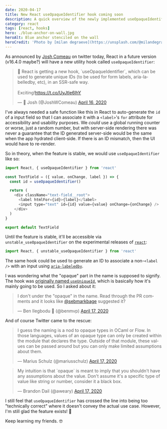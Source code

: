 ```yaml
---
date: 2020-04-17
title: New React useOpaqueIdentifier hook coming soon
description: A quick overview of the newly implemented useOpaqueIdentifier hook and when you would want to use it
category: react
tags: [react, hooks]
hero: ./blue-anchor-on-wall.jpg
heroAlt: Blue anchor stenciled on the wall
heroCredit: 'Photo by [milan degraeve](https://unsplash.com/@milandegraeve)'
---
```


As announced by [Josh Comeau](https://twitter.com/JoshWComeau) on twitter today, React in a future version (v16.4.0 maybe?) will have a new utility hook called `useOpaqueIdentifier`:

<blockquote class="twitter-tweet"><p lang="en" dir="ltr">🌠 React is getting a new hook, `useOpaqueIdentifier`, which can be used to generate unique IDs (to be used for form labels, aria-labelledby, etc), in an SSR-safe way.<br><br>Exciting!<a href="https://t.co/UyJtle6IhY">https://t.co/UyJtle6IhY</a></p>&mdash; 💫 Josh (@JoshWComeau) <a href="https://twitter.com/JoshWComeau/status/1250843977194094592?ref_src=twsrc%5Etfw">April 16, 2020</a></blockquote>

I've always needed a safe function like this in React to auto-generate the `id` of a input field so that I can associate it with a `<label>`'s `for` attribute for accessibility and usability purposes. We _could_ use a global running counter or worse, just a random number, but with server-side rendering there was never a guarantee that the ID generated server-side would be the same when the app hydrated client-side. If there is an ID mismatch, then the UI would have to re-render.

So in theory, when the feature is stable, we would use `useOpaqueIdentifier` like so:

```js
import React, { useOpaqueIdentifier } from 'react'

const TextField = ({ value, onChange, label }) => {
  const id = useOpaqueIdentifier()

  return (
    <div className="text-field__root">
      <label htmlFor={id}>{label}</label>
      <input type="text" id={id} value={value} onChange={onChange} />
    </div>
  )
}

export default TextField
```

Until the feature is stable, it'll be accessible via `unstable_useOpaqueIdentifier` on the experimental releases of [`react`](https://www.npmjs.com/package/react):

```js
import React, { unstable_useOpaqueIdentifier } from 'react'
```

The same hook could be used to generate an ID to associate a non-`<label />` with an input using [`aria-labeledby`](https://developer.mozilla.org/en-US/docs/Web/Accessibility/ARIA/ARIA_Techniques/Using_the_aria-labelledby_attribute).

I was wondering what the "opaque" part in the name is supposed to signify. The hook was [originally named `useUniqueId`](https://github.com/facebook/react/pull/17322), which is basically how it's mainly going to be used. So I asked about it:

<blockquote class="twitter-tweet"><p lang="en" dir="ltr">I don&#39;t under the &quot;opaque&quot; in the name. Read through the PR comments and it looks like <a href="https://twitter.com/sebmarkbage?ref_src=twsrc%5Etfw">@sebmarkbage</a> suggested it?</p>&mdash; Ben Ilegbodu 🏀 (@benmvp) <a href="https://twitter.com/benmvp/status/1251166898244317185?ref_src=twsrc%5Etfw">April 17, 2020</a></blockquote>

And of course Twitter came to the rescue:

<blockquote class="twitter-tweet"><p lang="en" dir="ltr">I guess the naming is a nod to opaque types in OCaml or Flow. In those languages, values of an opaque type can only be created within the module that declares the type. Outside of that module, these values can be passed around but you can only make limited assumptions about them.</p>&mdash; Marius Schulz (@mariusschulz) <a href="https://twitter.com/mariusschulz/status/1251199837506277385?ref_src=twsrc%5Etfw">April 17, 2020</a></blockquote>

<blockquote class="twitter-tweet"><p lang="en" dir="ltr">My intuition is that `opaque` is meant to imply that you shouldn&#39;t have any assumptions about the value. Don&#39;t assume it&#39;s a specific type of value like string or number, consider it a black box.</p>&mdash; Brandon Dail (@aweary) <a href="https://twitter.com/aweary/status/1251202762836021249?ref_src=twsrc%5Etfw">April 17, 2020</a></blockquote>

I still feel that `useOpaqueIdentifier` has crossed the line into being too "technically correct" where it doesn't convey the actual use case. However, I'm still glad the feature exists! 🎉

Keep learning my friends. 🤓
